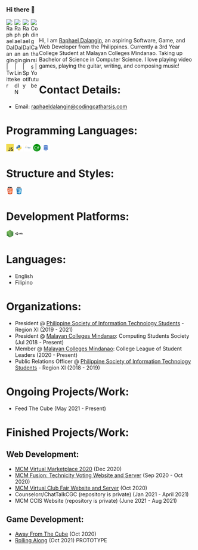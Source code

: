 ### Hi there 👋

<a href="https://twitter.com/DalanginRaphael" target="_blank">
  <img align="left" alt="Raphael Dalangin | Twitter" width="22px" src="https://raw.githubusercontent.com/peterthehan/peterthehan/master/assets/twitter.svg" />
</a>
<a href="https://www.linkedin.com/in/raphael-dalangin" target="_blank">
  <img align="left" alt="Raphael Dalangin | LinkedIN" width="22px" src="https://raw.githubusercontent.com/peterthehan/peterthehan/master/assets/linkedin.svg" />
</a>
<a href="https://open.spotify.com/artist/2cdcLzfzTLNxcdxYHbV782?si=-Ak1q3pnTG2_cY6ayaKe1A" target="_blank">
  <img align="left" alt="Raphael Dalangin | Spotify" width="22px" src="https://raw.githubusercontent.com/peterthehan/peterthehan/master/assets/spotify.svg" />
</a>
<a href="https://www.youtube.com/channel/UCoc8rmxpgsxx1JO4Fiq9niQ" target="_blank">
  <img align="left" alt="Coding Catharsis | Youtube" width="22px" src="https://raw.githubusercontent.com/peterthehan/peterthehan/master/assets/youtube.svg" />
</a>

<br> <br>

Hi, I am [Raphael Dalangin](www.linkedin.com/in/raphael-dalangin), an aspiring Software, Game, and Web Developer from the Philippines. Currently a 3rd Year College Student at Malayan Colleges Mindanao. Taking up Bachelor of Science in Computer Science. I love playing video games, playing the guitar, writing, and composing music! 

# Contact Details:
- Email: raphaeldalangin@codingcatharsis.com

# Programming Languages:
<code><img height="20" src="https://raw.githubusercontent.com/github/explore/80688e429a7d4ef2fca1e82350fe8e3517d3494d/topics/javascript/javascript.png"></code>
<code><img height="20" src="https://raw.githubusercontent.com/github/explore/80688e429a7d4ef2fca1e82350fe8e3517d3494d/topics/python/python.png"></code>
<code><img height="20" src="https://raw.githubusercontent.com/github/explore/80688e429a7d4ef2fca1e82350fe8e3517d3494d/topics/java/java.png"></code>
<code><img height="20" src="https://raw.githubusercontent.com/github/explore/80688e429a7d4ef2fca1e82350fe8e3517d3494d/topics/csharp/csharp.png"></code>
<code><img height="20" src="https://raw.githubusercontent.com/github/explore/80688e429a7d4ef2fca1e82350fe8e3517d3494d/topics/sql/sql.png"></code>

# Structure and Styles:
<code><img height="20" src="https://raw.githubusercontent.com/github/explore/80688e429a7d4ef2fca1e82350fe8e3517d3494d/topics/html/html.png"></code>
<code><img height="20" src="https://raw.githubusercontent.com/github/explore/80688e429a7d4ef2fca1e82350fe8e3517d3494d/topics/css/css.png"></code>

# Development Platforms:
<code><img height="20" src="https://raw.githubusercontent.com/github/explore/80688e429a7d4ef2fca1e82350fe8e3517d3494d/topics/nodejs/nodejs.png"></code>
<code><img height="20" src="https://raw.githubusercontent.com/github/explore/80688e429a7d4ef2fca1e82350fe8e3517d3494d/topics/unity/unity.png"></code>

# Languages:
- English
- Filipino

# Organizations:
- President @ [Philippine Society of Information Technology Students](https://www.facebook.com/WeArePsitsXI) - Region XI (2019 - 2021)
- President @ [Malayan Colleges Mindanao](https://mcm.edu.ph/): Computing Students Society (Jul 2018 - Present)
- Member @ [Malayan Colleges Mindanao](https://mcm.edu.ph/): College League of Student Leaders (2020 - Present)
- Public Relations Officer @ [Philippine Society of Information Technology Students](https://www.facebook.com/WeArePsitsXI) - Region XI (2018 - 2019)

# Ongoing Projects/Work:
- Feed The Cube (May 2021 - Present)

# Finished Projects/Work:
## Web Development:
- [MCM Virtual Marketplace 2020](https://github.com/Raphile14/MCM-Virtual-Marketplace) (Dec 2020)
- [MCM Fusion: Technicity Voting Website and Server](https://github.com/Raphile14/MCMFusionServer) (Sep 2020 - Oct 2020)
- [MCM Virtual Club Fair Website and Server](https://github.com/Raphile14/MCMVirtualClubFair2020) (Oct 2020)
- Counselorr/ChatTalkCGC (repository is private) (Jan 2021 - April 2021)
- MCM CCIS Website (repository is private) (June 2021 - Aug 2021)
## Game Development:
- [Away From The Cube](https://coding-catharsis.itch.io/away-from-the-cube) (Oct 2020)
- [Rolling Along](https://coding-catharsis.itch.io/rolling-along) (Oct 2021) PROTOTYPE

<!--
**Raphile14/Raphile14** is a ✨ _special_ ✨ repository because its `README.md` (this file) appears on your GitHub profile.
Link to my [Portfolio](https://raphile14.github.io/).
Here are some ideas to get you started:

- 🌱 I’m currently learning ...
- 👯 I’m looking to collaborate on ...
- 🤔 I’m looking for help with ...
- 💬 Ask me about ...
- 📫 How to reach me: ...
- 😄 Pronouns: ...
- ⚡ Fun fact: ...
-->
